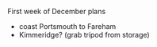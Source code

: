 First week of December plans

- coast Portsmouth to Fareham
- Kimmeridge? (grab tripod from storage)